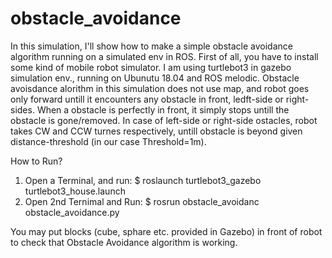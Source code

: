 # obstacle_avoidance
In this simulation, I'll show how to make a simple obstacle avoidance algorithm running on a simulated env in ROS. 
First of all, you have to install some kind of mobile robot simulator. 
I am using turtlebot3 in gazebo simulation env., running on Ubunutu 18.04 and ROS melodic.
Obstacle avoisdance alorithm in this simulation does not use map, and robot goes only forward untill it 
encounters any obstacle in front, ledft-side or right-sides.  When a obstacle is perfectly in front, it simply 
stops untill the obstacle is gone/removed. In case of left-side or right-side ostacles, robot takes CW and CCW turnes respectively, 
untill obstacle is beyond given distance-threshold (in our case Threshold=1m). 

How to Run?
1) Open a Terminal, and run: $ roslaunch turtlebot3_gazebo turtlebot3_house.launch
2) Open 2nd Ternimal and Run: $ rosrun obstacle_avoidanc obstacle_avoidance.py

You may put blocks (cube, sphare etc. provided in Gazebo) in front of robot to check that Obstacle Avoidance algorithm is working.
